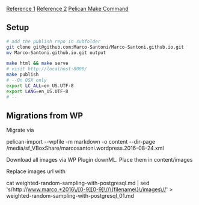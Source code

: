 [Reference 1](https://fedoramagazine.org/make-github-pages-blog-with-pelican/)
[Reference 2](http://mathamy.com/migrating-to-github-pages-using-pelican.html)
[Pelican Make Command](https://github.com/getpelican/pelican-blog/blob/master/Makefile)

## Setup

```bash
# add the publish repo in subfolder
git clone git@github.com:Marco-Santoni/Marco-Santoni.github.io.git
mv Marco-Santoni.github.io.git output

make html && make serve
# visit http://localhost:8000/
make publish
# --On OSX only
export LC_ALL=en_US.UTF-8
export LANG=en_US.UTF-8
# --

```

## Migrations from WP

Migrate via

pelican-import --wpfile -m markdown -o content --dir-page /media/sf_VBoxShare/marcosantoni.wordpress.2016-08-24.xml

Download all images via WP Plugin downML. Place them in content/images

Replace images url with

cat weighted-random-sampling-with-postgresql.md | sed 's/http:\/\/www.marco.*2016\/[0-9][0-9]\//\{filename\}\/images\//' > weighted-random-sampling-with-postgresql_01.md
